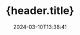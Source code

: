 ---
############################# Static ############################
layout: "auto-gen-metadata"
date: 2024-03-10T13:38:41
draft: false
otherformats: zip xltx xltm xlt xlsx xlsm xlsb xls wmf webp wav vsx vss vsdx vsd vdx vcr vcf ttf ttc torrent tiff tif psd pptx pptm ppt ppsx ppsm pps potx potm pot png pdf otf otc odt ods msg mpt mpp mp3 mov jpg jpf jpeg jp2 heif heic gif flv epub eml emf dxf dwg dotx dotm dot docx docm doc djvu dicom dcm bmp avi mkv one otc djvu

############################# Head ############################
head_title: "{head.title}"
head_description: "{head.description}"

############################# Header ############################
title: "{header.title}"
description: "{header.description}"
bg_image: "https://cms.admin.containerize.com/templates/aspose/App_Themes/V3/images/bg/header1.png"
bg_overlay: false
button:
    enable: true
    icon: "fas fa-arrow-down"
    label: "{header.button_label}"
    link: "https://downloads.groupdocs.com/metadata/net"

############################# SubMenu ############################
submenu:
    enable: true

    left:
        img_alt: "GroupDocs.Metadata for .NET"
        image: "https://cms.admin.containerize.com/templates/groupdocs/images/product-logos/90x90-noborder/groupdocs-metadata-net.png"
        product: "GroupDocs.Metadata"
        platform: ".NET"

    middle:
        button:

            # button loop
            - link: "https://apireference.groupdocs.com/metadata/net"
              text: "{submenu.content_middle.button_text_1}"

            # button loop
            - link: "https://github.com/groupdocs-metadata"
              text: "{submenu.content_middle.button_text_2}"

            # button loop
            - link: "https://products.groupdocs.app/metadata/family"
              text: "{submenu.content_middle.button_text_3}"

            # button loop
            - link: "https://purchase.groupdocs.com/pricing/metadata/net"
              text: "{submenu.content_middle.button_text_4}"

    right:
        link_download: "https://downloads.groupdocs.com/metadata"
        link_learn: "https://docs.groupdocs.com/metadata/net"
        link_buy: "https://purchase.groupdocs.com"

############################# About ############################
about:
    enable: true
    title: "{about.title}"
    content: |
        {about.h1}

############################# Steps ############################
steps:
    enable: true
    title_left: "{steps.title_left}"
    content_left: |
        {steps.content_left.description}
        
        * {steps.content_left.step_1}
        * {steps.content_left.step_2}
        * {steps.content_left.step_3}
        * {steps.content_left.step_4}

    title_right: "{steps.title_right}"
    content_right: |
        {steps.content_right.description}

        * {steps.content_right.step_1}
        * {steps.content_right.step_2}
        * {steps.content_right.step_3}: .NET Framework, .NET Standard, .NET Core, Mono
        * {steps.content_right.step_4}
         
    code: |
        ```csharp    
        using (var metadata = new GroupDocs.Metadata.Metadata("input.asf"))
        {
            // {steps.code.remove_mention_comment}
            // {steps.code.remove_prop_comment}
            var affected = metadata.RemoveProperties(p => p.Tags.Any(t => t.Category == Tags.Person) || p.Name == "CustomProperty");
            Console.WriteLine("Affected properties: {0}", affected);
            metadata.Save("output.asf");
        }
        ```

############################# Demos ############################
demos:
    enable: true
    title: "{demos.title}"
    content: |
       {demos.h1}
       {demos.h2}
        
############################# About Formats ############################
about_formats:
    enable: true

############################# More Formats ############################
more_formats:
    enable: true
    title: "{more_formats.title}"
    content: |
        {more_formats.content}

############################# Back to top ###############################
back_to_top:
    enable: true
---